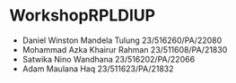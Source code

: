 # WorkshopRPLDIUP
- Daniel Winston Mandela Tulung 23/516260/PA/22080
- Mohammad Azka Khairur Rahman 23/511608/PA/21830
- Satwika Nino Wandhana 23/516202/PA/22066
- Adam Maulana Haq 23/511623/PA/21832
